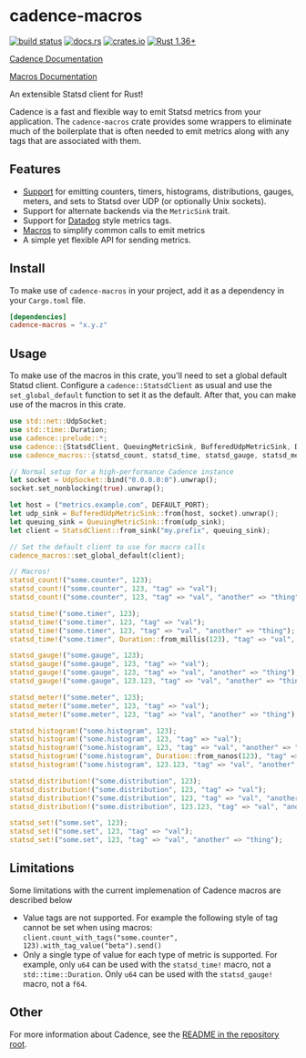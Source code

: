 # cadence-macros

[![build status](https://circleci.com/gh/56quarters/cadence.svg?style=shield)](https://circleci.com/gh/56quarters/cadence)
[![docs.rs](https://docs.rs/cadence/badge.svg)](https://docs.rs/cadence-macros/)
[![crates.io](https://img.shields.io/crates/v/cadence-macros.svg)](https://crates.io/crates/cadence-macros/)
[![Rust 1.36+](https://img.shields.io/badge/rust-1.41+-lightgray.svg)](https://www.rust-lang.org)

[Cadence Documentation](https://docs.rs/cadence/)

[Macros Documentation](https://docs.rs/cadence-macros/)

An extensible Statsd client for Rust!

Cadence is a fast and flexible way to emit Statsd metrics from your application.
The `cadence-macros` crate provides some wrappers to eliminate much of the boilerplate
that is often needed to emit metrics along with any tags that are associated with
them.

## Features

* [Support](https://docs.rs/cadence/) for emitting counters, timers, histograms, distributions,
  gauges, meters, and sets to Statsd over UDP (or optionally Unix sockets).
* Support for alternate backends via the `MetricSink` trait.
* Support for [Datadog](https://docs.datadoghq.com/developers/dogstatsd/) style metrics tags.
* [Macros](https://docs.rs/cadence-macros/) to simplify common calls to emit metrics
* A simple yet flexible API for sending metrics.

## Install

To make use of `cadence-macros` in your project, add it as a dependency in your `Cargo.toml` file.

```toml
[dependencies]
cadence-macros = "x.y.z"
```

## Usage

To make use of the macros in this crate, you'll need to set a global default Statsd client.
Configure a `cadence::StatsdClient` as usual and use the `set_global_default` function to
set it as the default. After that, you can make use of the macros in this crate.

```rust
use std::net::UdpSocket;
use std::time::Duration;
use cadence::prelude::*;
use cadence::{StatsdClient, QueuingMetricSink, BufferedUdpMetricSink, DEFAULT_PORT};
use cadence_macros::{statsd_count, statsd_time, statsd_gauge, statsd_meter, statsd_histogram, statsd_distribution, statsd_set};

// Normal setup for a high-performance Cadence instance
let socket = UdpSocket::bind("0.0.0.0:0").unwrap();
socket.set_nonblocking(true).unwrap();

let host = ("metrics.example.com", DEFAULT_PORT);
let udp_sink = BufferedUdpMetricSink::from(host, socket).unwrap();
let queuing_sink = QueuingMetricSink::from(udp_sink);
let client = StatsdClient::from_sink("my.prefix", queuing_sink);

// Set the default client to use for macro calls
cadence_macros::set_global_default(client);

// Macros!
statsd_count!("some.counter", 123);
statsd_count!("some.counter", 123, "tag" => "val");
statsd_count!("some.counter", 123, "tag" => "val", "another" => "thing");

statsd_time!("some.timer", 123);
statsd_time!("some.timer", 123, "tag" => "val");
statsd_time!("some.timer", 123, "tag" => "val", "another" => "thing");
statsd_time!("some.timer", Duration::from_millis(123), "tag" => "val", "another" => "thing");

statsd_gauge!("some.gauge", 123);
statsd_gauge!("some.gauge", 123, "tag" => "val");
statsd_gauge!("some.gauge", 123, "tag" => "val", "another" => "thing");
statsd_gauge!("some.gauge", 123.123, "tag" => "val", "another" => "thing");

statsd_meter!("some.meter", 123);
statsd_meter!("some.meter", 123, "tag" => "val");
statsd_meter!("some.meter", 123, "tag" => "val", "another" => "thing");

statsd_histogram!("some.histogram", 123);
statsd_histogram!("some.histogram", 123, "tag" => "val");
statsd_histogram!("some.histogram", 123, "tag" => "val", "another" => "thing");
statsd_histogram!("some.histogram", Duration::from_nanos(123), "tag" => "val", "another" => "thing");
statsd_histogram!("some.histogram", 123.123, "tag" => "val", "another" => "thing");

statsd_distribution!("some.distribution", 123);
statsd_distribution!("some.distribution", 123, "tag" => "val");
statsd_distribution!("some.distribution", 123, "tag" => "val", "another" => "thing");
statsd_distribution!("some.distribution", 123.123, "tag" => "val", "another" => "thing");

statsd_set!("some.set", 123);
statsd_set!("some.set", 123, "tag" => "val");
statsd_set!("some.set", 123, "tag" => "val", "another" => "thing");
```

## Limitations

Some limitations with the current implemenation of Cadence macros are described below

* Value tags are not supported. For example the following style of tag cannot be
  set when using macros: `client.count_with_tags("some.counter", 123).with_tag_value("beta").send()`
* Only a single type of value for each type of metric is supported. For example, only
  `u64` can be used with the `statsd_time!` macro, not a `std::time::Duration`. Only
  `u64` can be used with the `statsd_gauge!` macro, not a `f64`.

## Other

For more information about Cadence, see the [README in the repository root](../README.md).
